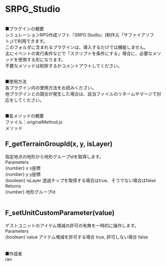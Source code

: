 # SRPG_Studio
<br>
■プラグインの概要<br>
シミュレーションRPG作成ソフト『SRPG Studio』(制作元「サファイアソフト」)で利用できます。<br>
このフォルダに含まれるプラグインは、導入するだけでは機能しません。<br>
主にイベントの実行条件などで「スクリプトを条件にする」場合に、必要なメソッドを使用する形になります。<br>
不要なメソッドは削除するかコメントアウトしてください。<br>
<br>

■使用方法<br>
各プラグイン内の使用方法をお読みください。<br>
他プラグインとの競合が発生した場合は、該当ファイルのリネームやマージで対応をしてください。<br>
<br>

■各メソッドの概要<br>
ファイル：originalMethod.js<br>
メソッド<br>
<h2>F_getTerrainGroupId(x, y, isLayer)</h2>
指定地点の地形から地形グループidを取得します。<br>
 Parameters<br>
 {number} x x座標<br>
 {number} y y座標<br>
 {boolean} isLayer 透過チップを取得する場合はtrue、そうでない場合はfalse<br>
 Returns<br>
 {number} 地形グループid<br>
<br>

<h2>F_setUnitCustomParameter(value)</h2>
ゲストユニットのアイテム増減の許可の有無を一時的に操作します。<br>
 Parameters<br>
 {boolean} value アイテム増減を許可する場合 true, 許可しない場合 false<br>
<br>

<br>
■作成者<br>
ran